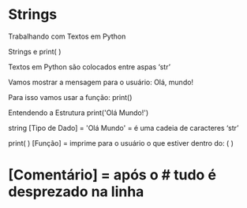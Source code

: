 # Strings
Trabalhando com Textos em Python

Strings e print( )

Textos em Python são colocados entre aspas ‘str’

Vamos mostrar a mensagem para o usuário: Olá, mundo!

Para isso vamos usar a função: print()

Entendendo a Estrutura
print('Olá Mundo!')

string [Tipo de Dado] = 'Olá Mundo' = é uma cadeia de caracteres ‘str’

print( ) [Função] = imprime para o usuário o que estiver dentro do: ( )

# [Comentário] = após o # tudo é desprezado na linha
